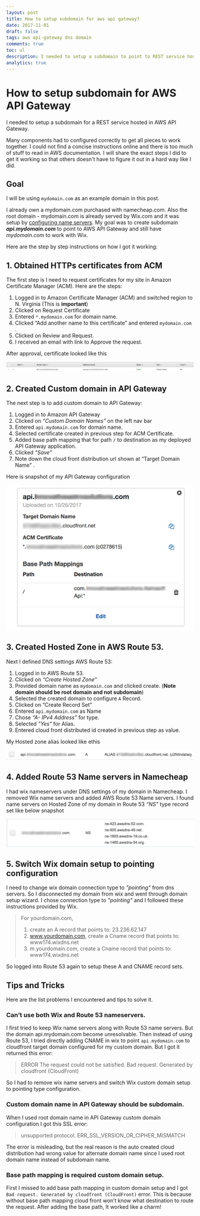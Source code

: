 ```yaml
---
layout: post
title: How to setup subdomain for aws api gateway?
date: 2017-11-01
draft: false
tags: aws api-gateway dns domain
comments: true
toc: ul
description: I needed to setup a subdomain to point to REST service hosted in AWS API Gateway. I will share the exact steps I did to get it working successfully.
analytics: true
---
```


# How to setup subdomain for AWS API Gateway
I needed to setup a subdomain for a REST service hosted in AWS API Gateway.  

Many components had to configured correctly to get all pieces to work together. I could not find a concise instructions online and there is too much of stuff to read in AWS documentation. I will share the exact steps I did to get it working so that others doesn't have to figure it out in a hard way like I did.
<br>
## Goal
I will be using `mydomain.com` as an example domain in this post.

I already own a mydomain.com purchased with namecheap.com. Also the root domain - mydomain.com is already served by Wix.com and it was setup by [configuring name servers](https://support.wix.com/en/article/tutorial-connecting-your-domain-using-name-servers).  My goal was to create subdomain ***api.mydomain.com*** to point to AWS API Gateway and still have *mydomain.com* to work with Wix.

Here are the step by step instructions on how I got it working:

## 1. Obtained HTTPs certificates from ACM
The first step is I need to request certificates for my site in Amazon Certificate Manager (ACM).  Here are the steps:

1. Logged in to Amazon Certificate Manager (ACM) and switched region to N. Virginia (This is **important**) 
2. Clicked on Request Certificate
3. Entered  `*.mydomain.com`  for domain name.
4. Clicked “Add another name to this certificate” and entered `mydomain.com` .
5. Clicked on Review and Request.
6. I received an email with link to Approve the request.

After approval, certificate looked like this

![ACM Certificate](https://raw.githubusercontent.com/erajasekar/blog-jekyll/master/assets/images/aws-subdomain/ACM-certificate1.jpg)

## 2. Created Custom domain in API Gateway

The next step is to add custom domain to API Gateway:

1. Logged in to Amazon API Gateway
2. Clicked on *“Custom Domain Names”* on the left nav bar
3. Entered `api.mydomain.com` for domain name.
4. Selected certificate created in previous step for ACM Certificate.
5. Added base path mapping that for path `/` to destination as my deployed API Gateway application.
6. Clicked *“Save”*
7. Note down the  cloud front distribution url shown at “Target Domain Name” .

Here is snapshot of my API Gateway configuration

![API Gateway configuration](https://raw.githubusercontent.com/erajasekar/blog-jekyll/master/assets/images/aws-subdomain/Gateway-domain1.jpg)

## 3. Created Hosted Zone in AWS Route 53.

Next I defined DNS settings AWS Route 53:

1. Logged in to AWS Route 53.
2. Clicked on *“Create Hosted Zone”*
3. Provided domain name as `mydomain.com` and clicked create. (**Note domain should be root domain and not subdomain**)
4. Selected the created domain to configure `A` Record.
5. Clicked on “Create Record Set”
6. Entered `api.mydomain.com` as Name
7. Chose *“A- IPv4 Address”* for type.
8. Selected *"Yes"* for Alias.
9. Entered cloud front distributed id created in previous step as value.

My Hosted zone alias looked like ethis

![Route 53 Hosted zone alias](https://raw.githubusercontent.com/erajasekar/blog-jekyll/master/assets/images/aws-subdomain/Route53-Alias1.jpg)


## 4. Added Route 53 Name servers in Namecheap
I had wix nameservers under DNS settings of my domain in Namecheap. I removed Wix name servers and added AWS Route 53 Name servers. I found name servers on Hosted Zone of my domain in Route 53 *“NS”* type record set like below snapshot

![Route 53 Nameservers](https://raw.githubusercontent.com/erajasekar/blog-jekyll/master/assets/images/aws-subdomain/Route53-nameservers1.jpg)


## 5. Switch Wix domain setup to pointing configuration
I need to change wix domain connection type to *"pointing"* from dns servers. So I disconnected my domain from wix and went through domain setup wizard. I chose connection type to *"pointing"* and I followed these instructions provided by Wix.

> For yourdomain.com, 
>
> 1. create an A record that points to: 23.236.62.147 
> 2. www.yourdomain.com, create a Cname record that points to: www174.wixdns.net 
> 3. m.yourdomain.com, create a Cname record that points to: www174.wixdns.net 

So logged into Route 53 again to setup these A and CNAME record sets.

## Tips and Tricks
Here are the list problems I encountered and tips to solve it.

### Can’t use both Wix and Route 53 nameservers.

I first tried to keep Wix name servers along with Route 53 name servers. But the domain api.mydomain.com become unresolvable. Then instead of using Route 53, I tried directly adding CNAME in wix to point `api.mydomain.com` to cloudfront target domain configured for my custom domain. But I got it returned this error:

> ERROR
> The request could not be satisfied.
> Bad request. Generated by cloudfront (CloudFront)

So I had to remove wix name servers and switch Wix custom domain setup to pointing type configuration.

### Custom domain name in API Gateway should be subdomain.

When I used root domain name in API Gateway custom domain configuration I got this SSL error:

> unsupported protocol.
> ERR_SSL_VERSION_OR_CIPHER_MISMATCH

The error is misleading, but the real reason is the auto created cloud distribution had  wrong value for alternate domain name since I used root domain name instead of subdomain name.

### Base path mapping is required custom domain setup.

First I missed to add base path mapping in custom domain setup and I got `Bad request. Generated by cloudfront (CloudFront)`  error. This is because without base path mapping cloud front won’t know what destination to route the request. After adding the base path, It worked like a charm!
